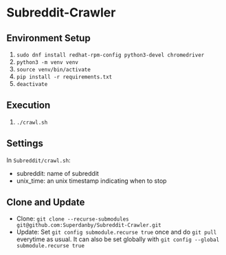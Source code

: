 # Subreddit-Crawler

## Environment Setup

1.	`sudo dnf install redhat-rpm-config python3-devel chromedriver`
2.	`python3 -m venv venv`
3.	`source venv/bin/activate`
4.	`pip install -r requirements.txt`
5.	`deactivate`

## Execution

1.	`./crawl.sh`

## Settings

In `Subreddit/crawl.sh`:
-	subreddit: name of subreddit
-	unix_time: an unix timestamp indicating when to stop

## Clone and Update

-	Clone: `git clone --recurse-submodules git@github.com:Superdanby/Subreddit-Crawler.git`
-	Update: Set `git config submodule.recurse true` once and do `git pull` everytime as usual. It can also be set globally with `git config --global submodule.recurse true`

